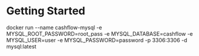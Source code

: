 # Getting Started
docker run --name cashflow-mysql -e MYSQL_ROOT_PASSWORD=root_pass -e MYSQL_DATABASE=cashflow -e MYSQL_USER=user -e MYSQL_PASSWORD=password -p 3306:3306 -d mysql:latest
